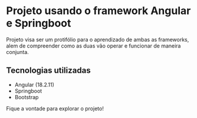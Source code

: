 # Projeto usando o framework Angular e Springboot
Projeto visa ser um protifólio para o aprendizado de ambas as frameworks, alem de compreender como as duas vão operar e funcionar de maneira conjunta.

## Tecnologias utilizadas
* Angular (18.2.11)
* Springboot
* Bootstrap

Fique a vontade para explorar o projeto! 
